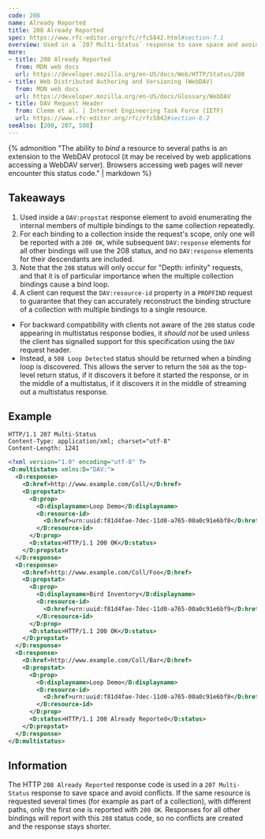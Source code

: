 ```yaml
---
code: 208
name: Already Reported
title: 208 Already Reported
spec: https://www.rfc-editor.org/rfc/rfc5842.html#section-7.1
overview: Used in a `207 Multi-Status` response to save space and avoid conflicts.
more:
- title: 208 Already Reported
  from: MDN web docs
  url: https://developer.mozilla.org/en-US/docs/Web/HTTP/Status/208
- title: Web Distributed Authoring and Versioning (WebDAV)
  from: MDN web docs
  url: https://developer.mozilla.org/en-US/docs/Glossary/WebDAV
- title: DAV Request Header
  from: Clemm et al. | Internet Engineering Task Force (IETF)
  url: https://www.rfc-editor.org/rfc/rfc5842#section-8.2
seeAlso: [200, 207, 508]
---
```


{% admonition "The ability to _bind_ a resource to several paths is an extension to the WebDAV protocol (it may be received by web applications accessing a WebDAV server). Browsers accessing web pages will never encounter this status code." | markdown %}

## Takeaways

1. Used inside a `DAV:propstat` response element to avoid enumerating the internal members of multiple bindings to the same collection repeatedly.
1. For each binding to a collection inside the request's scope, only one will be reported with a `200 OK`, while subsequent `DAV:response` elements for all other bindings will use the 208 status, and no `DAV:response` elements for their descendants are included.
1. Note that the `208` status will only occur for "Depth: infinity" requests, and that it is of particular importance when the multiple collection bindings cause a bind loop.
1. A client can request the `DAV:resource-id` property in a `PROPFIND` request to guarantee that they can accurately reconstruct the binding structure of a collection with multiple bindings to a single resource.

- For backward compatibility with clients not aware of the `208` status code appearing in multistatus response bodies, it _should not_ be used unless the client has signalled support for this specification using the `DAV` request header.
- Instead, a `508 Loop Detected` status should be returned when a binding loop is discovered. This allows the server to return the `508` as the top-level return status, if it discovers it before it started the response, or in the middle of a multistatus, if it discovers it in the middle of streaming out a multistatus response.

## Example

<span class="multipart-codeblock">

```http
HTTP/1.1 207 Multi-Status
Content-Type: application/xml; charset="utf-8"
Content-Length: 1241
```

```xml
<?xml version="1.0" encoding="utf-8" ?>
<D:multistatus xmlns:D="DAV:">
  <D:response>
    <D:href>http://www.example.com/Coll/</D:href>
    <D:propstat>
      <D:prop>
        <D:displayname>Loop Demo</D:displayname>
        <D:resource-id>
          <D:href>urn:uuid:f81d4fae-7dec-11d0-a765-00a0c91e6bf8</D:href>
        </D:resource-id>
      </D:prop>
      <D:status>HTTP/1.1 200 OK</D:status>
    </D:propstat>
  </D:response>
  <D:response>
    <D:href>http://www.example.com/Coll/Foo</D:href>
    <D:propstat>
      <D:prop>
        <D:displayname>Bird Inventory</D:displayname>
        <D:resource-id>
          <D:href>urn:uuid:f81d4fae-7dec-11d0-a765-00a0c91e6bf9</D:href>
        </D:resource-id>
      </D:prop>
      <D:status>HTTP/1.1 200 OK</D:status>
    </D:propstat>
  </D:response>
  <D:response>
    <D:href>http://www.example.com/Coll/Bar</D:href>
    <D:propstat>
      <D:prop>
        <D:displayname>Loop Demo</D:displayname>
        <D:resource-id>
          <D:href>urn:uuid:f81d4fae-7dec-11d0-a765-00a0c91e6bf8</D:href>
        </D:resource-id>
      </D:prop>
      <D:status>HTTP/1.1 208 Already Reported</D:status>
    </D:propstat>
  </D:response>
</D:multistatus>
```

</span>

## Information

The HTTP `208 Already Reported` response code is used in a `207 Multi-Status` response to save space and avoid conflicts. If the same resource is requested several times (for example as part of a collection), with different paths, only the first one is reported with `200 OK`. Responses for all other bindings will report with this `208` status code, so no conflicts are created and the response stays shorter.
